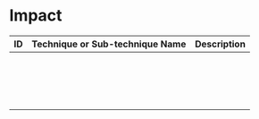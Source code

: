 # Impact


| ID                                                         | Technique or Sub-technique Name                              | Description                                                  |
| ---------------------------------------------------------- | ------------------------------------------------------------ | ------------------------------------------------------------ |
|         |     |    |
|         |     |    |
|         |     |    |
|         |     |    |
|         |     |    |
|         |     |    |
|         |     |    |
|         |     |    |
|         |     |    |
|         |     |    |
|         |     |    |
|         |     |    |
|         |     |    |
|         |     |    |
|         |     |    |
|         |     |    |
|         |     |    |
